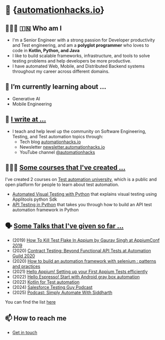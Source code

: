 # 👋 {[automationhacks.io](https://automationhacks.io/)}

## 👨🏻‍💻 🇮🇳 Who am I 

- I'm a Senior Engineer with a strong passion for Developer productivity and Test engineering, and am a **polyglot programmer** who loves to code in **Kotlin, Python, and Java**
- I like to build scalable frameworks, infrastructure, and tools to solve testing problems and help developers be more productive.
- I have automated Web, Mobile, and Distributed Backend systems throughout my career across different domains.  


## 🌱 I’m currently learning about ...

- Generative AI
- Mobile Engineering

## 📝 [I write at ...](https://automationhacks.io/)

- I teach and help level up the community on Software Engineering, Testing, and Test automation topics through:
  -  Tech blog [automationhacks.io](https://automationhacks.io/)
  -  Newsletter [newsletter.automationhacks.io](https://newsletter.automationhacks.io/)
  -  YouTube channel [@automationhacks](https://www.youtube.com/@automationhacks)


## 👨🏻‍🏫 [Some courses that I've created ...](https://automationhacks.io/courses/)

I've created 2 courses on [Test automation university](https://testautomationu.applitools.com/), which is a public and open platform for people to learn about test automation.

- [Automated Visual Testing with Python](https://testautomationu.applitools.com/visual-testing-python/) that explains visual testing using Applitools python Sdk
- [API Testing in Python](https://testautomationu.applitools.com/python-api-testing/) that takes you through how to build an API test automation framework in Python

## 🗣 [Some Talks that I've given so far ...](https://automationhacks.io/talks/)

- (2019) [How To Kill Test Flake In Appium by Gaurav Singh at AppiumConf 2019](https://www.youtube.com/watch?v=yv9P0CCY5e8)
- (2020) [Contract Testing: Beyond Functional API Tests at Automation Guild 2020](https://guildconferences.com/conference/automation-guild-2020/)
- (2020) [How to build an automation framework with selenium : patterns and practices](https://confengine.com/selenium-conf-2020/proposal/13303/how-to-build-an-automation-framework-with-selenium-patterns-and-practices)
- (2021) [Hello Appium! Setting up your First Appium Tests efficiently](https://www.youtube.com/watch?v=907U1VP0RpA&list=PL9Z-JgiTsOYRCcJhDfmKAah9XmAp2b903&index=12&t=277s)
- (2022) [Hello Espresso! Start with Android gray box automation](https://www.youtube.com/watch?v=6A0fwVamKfo)
- (2022) [Kotlin for Test automation](https://www.youtube.com/watch?v=RIvdsJzF0Yk)
- (2024) [Salesforce Testing Guy Podcast](https://www.youtube.com/watch?v=DjPXx6Ea9wU)
- (2025) [Podcast: Simply Automate With Siddharth](https://youtu.be/oavvaHazL-w?si=aOzTf5v21pM6Xfj4) 

You can find the list [here](https://automationhacks.io/talks/)

## 📫 How to reach me 

- [Get in touch](https://automationhacks.io/contact/)



